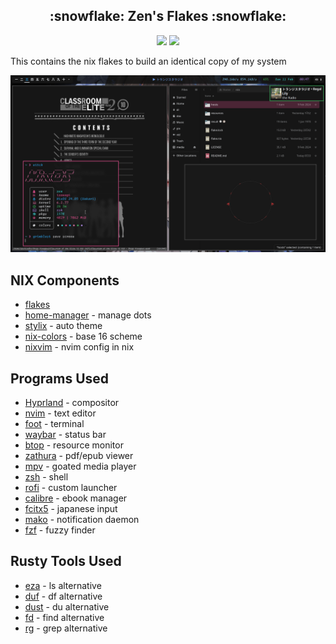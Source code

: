 
<h2 align="center">:snowflake: Zen's Flakes :snowflake:</h2>

<p align="center">
    <a href="https://nixos.org/">
        <img src="https://img.shields.io/badge/NixOS-24.05-informational.svg?style=for-the-badge&logo=nixos&color=161616&logoColor=42be65&labelColor=dde1e6"></a>
    <a href="https://github.com/71zenith/nix-dots">
        <img src="https://img.shields.io/static/v1?label=Nix Flakes&message=so%20good&style=for-the-badge&logo=nixos&color=161616&logoColor=42be65&labelColor=82cfff"></a>
  </a>
</p>

This contains the nix flakes to build an identical copy of my system


![](./resources/screenshot.png)

## NIX Components
- [flakes](https://nixos.wiki/wiki/Flakes)
- [home-manager](https://github.com/nix-community/home-manager) - manage dots
- [stylix](https://github.com/danth/stylix) - auto theme 
- [nix-colors](https://github.com/Misterio77/nix-colors) - base 16 scheme
- [nixvim](https://github.com/nix-community/nixvim) - nvim config in nix



## Programs Used
- [Hyprland](https://github.com/hyprwm/Hyprland) - compositor
- [nvim](https://github.com/neovim/neovim) - text editor
- [foot](https://codeberg.org/dnkl/foot) - terminal
- [waybar](https://github.com/Alexays/Waybar) - status bar
- [btop](https://github.com/aristocratos/btop) - resource monitor
- [zathura](https://pwmt.org/projects/zathura/) - pdf/epub viewer
- [mpv](https://github.com/mpv-player/mpv) - goated media player
- [zsh](http://www.zsh.org/) - shell
- [rofi](https://github.com/davatorium/rofi) - custom launcher
- [calibre](https://github.com/kovidgoyal/calibre) - ebook manager
- [fcitx5](https://github.com/fcitx/fcitx5) - japanese input
- [mako](https://github.com/emersion/mako) - notification daemon
- [fzf](https://github.com/junegunn/fzf) - fuzzy finder



## Rusty Tools Used
- [eza](https://github.com/eza-community/eza) - ls alternative
- [duf](https://github.com/muesli/duf) - df alternative
- [dust](https://github.com/bootandy/dust) - du alternative
- [fd](https://github.com/sharkdp/fd) - find alternative
- [rg](https://github.com/BurstSushi/ripgrep) - grep alternative
